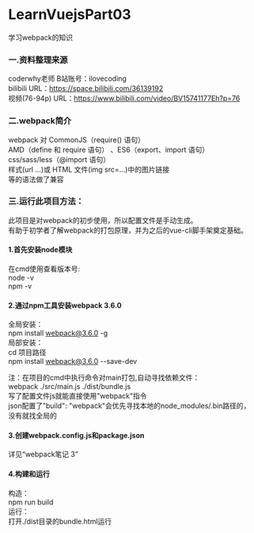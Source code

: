 # LearnVuejsPart03  
学习webpack的知识  
### 一.资料整理来源  
coderwhy老师  B站账号：ilovecoding  
bilibili URL：https://space.bilibili.com/36139192  
视频(76-94p) URL：https://www.bilibili.com/video/BV15741177Eh?p=76  
  
### 二.webpack简介  
webpack 对 CommonJS（require() 语句）  
  AMD（define 和 require 语句） 、ES6（export、import 语句）  
  css/sass/less（@import 语句）  
  样式(url ...)或 HTML 文件(img src=...)中的图片链接  
  等的语法做了兼容  
  
### 三.运行此项目方法：  
此项目是对webpack的初步使用，所以配置文件是手动生成。  
有助于初学者了解webpack的打包原理，并为之后的vue-cli脚手架奠定基础。  
#### 1.首先安装node模块  
在cmd使用查看版本号:  
node -v  
npm -v  
  
#### 2.通过npm工具安装webpack 3.6.0  
全局安装：  
npm install webpack@3.6.0 -g  
局部安装：  
cd 项目路径  
npm install webpack@3.6.0 --save-dev  
  
注：在项目的cmd中执行命令对main打包,自动寻找依赖文件：  
  webpack ./src/main.js ./dist/bundle.js  
  写了配置文件js就能直接使用"webpack"指令  
  json配置了"build": "webpack"会优先寻找本地的node_modules/.bin路径的，  
  没有就找全局的  
  
#### 3.创建webpack.config.js和package.json  
 详见“webpack笔记 3”  
   
#### 4.构建和运行  
构造：  
npm run build  
运行：  
打开./dist目录的bundle.html运行  
